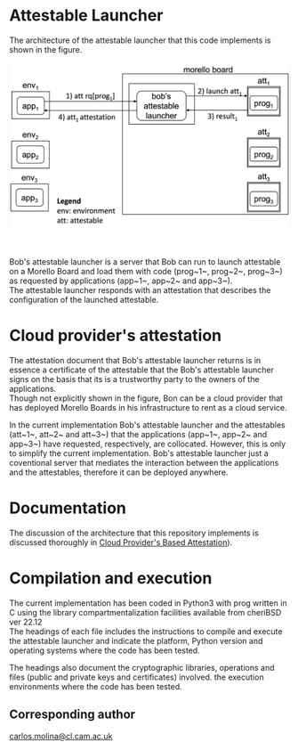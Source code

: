 # Attestable Launcher
The architecture of the attestable launcher that this code implements
is shown in the figure.

<p align="center">
  <img src="./figures/attestablelauncherwithatts.png" 
   width="500" title="Attestable launcher with three attestables.">
</p>
</br>


Bob's attestable launcher is a server that Bob can run to
launch attestable on a Morello Board and load them with
code (prog~1~, prog~2~, prog~3~) as requested
by applications (app~1~, app~2~ and app~3~).
<br/>
The attestable launcher responds with an attestation that
describes the configuration of the launched attestable.

 
# Cloud provider's attestation
The attestation document that Bob's attestable launcher
returns is in essence a certificate of the attestable that
the Bob's attestable launcher signs on the basis that its
is a trustworthy party to the owners of the applications.
<br/>
Though not explicitly shown in the figure, Bon can be
a cloud provider that has deployed Morello Boards in his
infrastructure to rent as a cloud service.
<br/>

In the current implementation Bob's attestable launcher and
the attestables (att~1~, att~2~ and att~3~) that the
applications (app~1~, app~2~ and app~3~) have
requested, respectively, are collocated. However, this is
only to simplify the current implementation. Bob's
attestable launcher just a coventional server that
mediates the interaction between the applications and the
attestables, therefore it can be deployed anywhere. 

# Documentation
 The discussion of the architecture that this repository implements
 is discussed thoroughly in [Cloud Provider's Based Attestation](https://github.com/CAMB-DSbD/attestablelauncher/blob/main/docs/CloudProvidersBasedAttestation_carlosmolina.pdf "technical report")). 

 
# Compilation and execution
The current implementation has been coded in Python3
with prog written in C using the library compartmentalization
facilities available from cheriBSD ver 22.12
<br/>
The headings of each file includes the instructions to
compile and execute the attestable launcher and
indicate the platform, Python version and operating
systems where the code has been tested.

The headings also document the cryptographic libraries, operations 
and files (public and private keys and certificates) involved. 
the execution environments where the code has been tested.
 

## Corresponding author
carlos.molina@cl.cam.ac.uk

 
 
